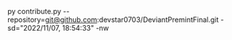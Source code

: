 py contribute.py --repository=git@github.com:devstar0703/DeviantPremintFinal.git -sd="2022/11/07, 18:54:33" -nw